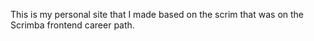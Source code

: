 This is my personal site that I made based on the scrim that was on the Scrimba frontend career path. 
